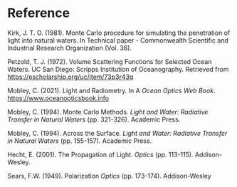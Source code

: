 # Reference

Kirk, J. T. O. (1981). Monte Carlo procedure for simulating the penetration of light into natural waters. In Technical paper - Commonwealth Scientific and Industrial Research Organization (Vol. 36).

Petzold, T. J. (1972). Volume Scattering Functions for Selected Ocean Waters. UC San Diego: Scripps Institution of Oceanography. Retrieved from https://escholarship.org/uc/item/73p3r43q

Mobley, C. (2021). Light and Radiometry. In A *Ocean Optics Web Book*. https://www.oceanopticsbook.info

Mobley, C. (1994). Monte Carlo Methods. *Light and Water: Radiative Transfer in Natural Waters* (pp. 321-326). Academic Press. 

Mobley, C. (1994). Across the Surface. *Light and Water: Radiative Transfer in Natural Waters* (pp. 155-157). Academic Press. 
 
Hecht, E. (2001). The Propagation of Light. *Optics* (pp. 113-115). Addison-Wesley. 

Sears, F.W. (1949). Polarization *Optics* (pp. 173-174). Addison-Wesley